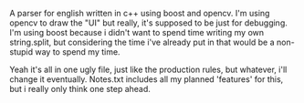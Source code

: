 A parser for english written in c++ using boost and opencv. I'm using opencv to draw the "UI" but really, it's supposed to be just for debugging. I'm using boost because i didn't want to spend time writing my own string.split, but considering the time i've already put in that would be a non-stupid way to spend my time.

Yeah it's all in one ugly file, just like the production rules, but whatever, i'll change it eventually.
Notes.txt includes all my planned 'features' for this, but i really only think one step ahead.
